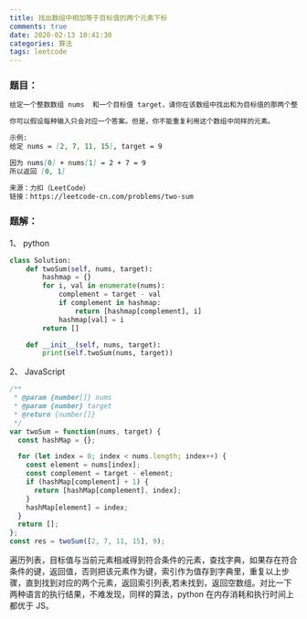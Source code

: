 ```yaml
---
title: 找出数组中相加等于目标值的两个元素下标
comments: true
date: 2020-02-13 10:41:30
categories: 算法
tags: leetcode
---
```


### 题目：

```md
给定一个整数数组 nums  和一个目标值 target，请你在该数组中找出和为目标值的那两个整数，并返回他们的数组下标。

你可以假设每种输入只会对应一个答案。但是，你不能重复利用这个数组中同样的元素。

示例:
给定 nums = [2, 7, 11, 15], target = 9

因为 nums[0] + nums[1] = 2 + 7 = 9
所以返回 [0, 1]

来源：力扣（LeetCode）
链接：https://leetcode-cn.com/problems/two-sum
```

### 题解：

1、 python

```python
class Solution:
    def twoSum(self, nums, target):
        hashmap = {}
        for i, val in enumerate(nums):
            complement = target - val
            if complement in hashmap:
                return [hashmap[complement], i]
            hashmap[val] = i
        return []

    def __init__(self, nums, target):
        print(self.twoSum(nums, target))
```

2、 JavaScript

```js
/**
 * @param {number[]} nums
 * @param {number} target
 * @return {number[]}
 */
var twoSum = function(nums, target) {
  const hashMap = {};

  for (let index = 0; index < nums.length; index++) {
    const element = nums[index];
    const complement = target - element;
    if (hashMap[complement] + 1) {
      return [hashMap[complement], index];
    }
    hashMap[element] = index;
  }
  return [];
};
const res = twoSum([2, 7, 11, 15], 9);
```

遍历列表，目标值与当前元素相减得到符合条件的元素，查找字典，如果存在符合条件的键，返回值，否则把该元素作为键，索引作为值存到字典里，重复以上步骤，直到找到对应的两个元素，返回索引列表,若未找到，返回空数组。对比一下两种语言的执行结果，不难发现，同样的算法，python 在内存消耗和执行时间上都优于 JS。
